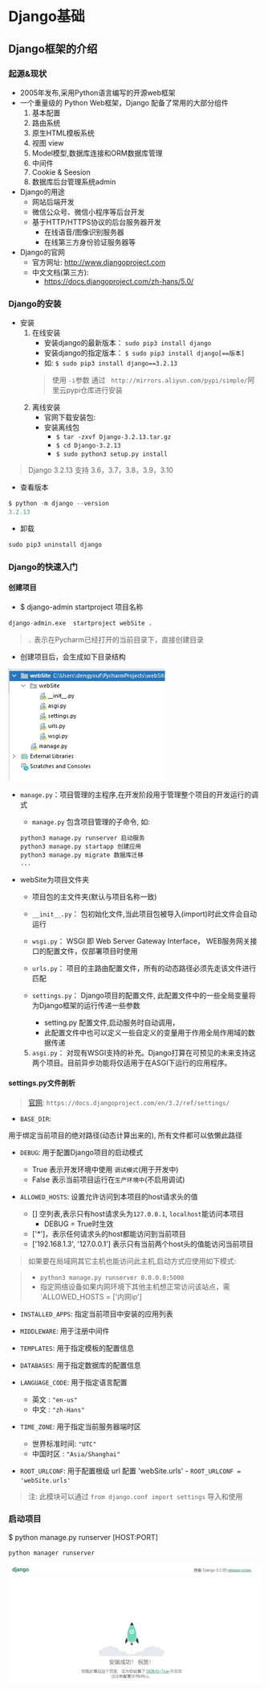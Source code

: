 # Django基础

## Django框架的介绍

### 起源&现状

- 2005年发布,采用Python语言编写的开源web框架
- 一个重量级的 Python Web框架，Django 配备了常用的大部分组件
  1. 基本配置
  1. 路由系统
  1. 原生HTML模板系统
  1. 视图 view
  1. Model模型,数据库连接和ORM数据库管理
  1. 中间件
  1. Cookie & Seesion
  1. 数据库后台管理系统admin
- Django的用途
  - 网站后端开发
  - 微信公众号、微信小程序等后台开发
  - 基于HTTP/HTTPS协议的后台服务器开发
    - 在线语音/图像识别服务器
    - 在线第三方身份验证服务器等
- Django的官网
  - 官方网址: <http://www.djangoproject.com>
  - 中文文档(第三方):
    - <https://docs.djangoproject.com/zh-hans/5.0/>

### Django的安装

- 安装
  1. 在线安装
     - 安装django的最新版本： `sudo pip3 install django`  
     - 安装django的指定版本： `$ sudo pip3 install django[==版本]` 
     - 如: `$ sudo pip3 install django==3.2.13`
     > 使用 `-i`参数 通过 ` http://mirrors.aliyun.com/pypi/simple/`阿里云pypi仓库进行安装
  2. 离线安装
     - 官网下载安装包:
     - 安装离线包
       - `$ tar -zxvf Django-3.2.13.tar.gz`
       - `$ cd Django-3.2.13`
       - `$ sudo python3 setup.py install`

> Django 3.2.13 支持 3.6，3.7，3.8，3.9，3.10

- 查看版本

```python
$ python -m django --version
3.2.13
```

- 卸载

```python
sudo pip3 uninstall django
```

### Django的快速入门

#### 创建项目

- $ django-admin startproject 项目名称 


```python
django-admin.exe  startproject webSite .
```
> `.` 表示在Pycharm已经打开的当前目录下，直接创建目录


- 创建项目后，会生成如下目录结构

![](./imgs/django01.png)

  - `manage.py`：项目管理的主程序,在开发阶段用于管理整个项目的开发运行的调式

    - `manage.py` 包含项目管理的子命令, 如:
    ```python
    python3 manage.py runserver 启动服务
    python3 manage.py startapp 创建应用
    python3 manage.py migrate 数据库迁移
    ...
    ```
    
  - webSite为项目文件夹

    - 项目包的主文件夹(默认与项目名称一致)

    -  `__init__.py`： 包初始化文件,当此项目包被导入(import)时此文件会自动运行
    - `wsgi.py`： WSGI 即 Web Server Gateway Interface， WEB服务网关接口的配置文件，仅部署项目时使用
    - `urls.py`： 项目的主路由配置文件，所有的动态路径必须先走该文件进行匹配
    - `settings.py`： Django项目的配置文件, 此配置文件中的一些全局变量将为Django框架的运行传递一些参数
        - setting.py 配置文件,启动服务时自动调用，
        - 此配置文件中也可以定义一些自定义的变量用于作用全局作用域的数据传递
    5. `asgi.py`： 对现有WSGI支持的补充。Django打算在可预见的未来支持这两个项目。目前异步功能将仅适用于在ASGI下运行的应用程序。

#### settings.py文件剖析

> [官网](ttps://docs.djangoproject.com/en/3.2/ref/settings/): `https://docs.djangoproject.com/en/3.2/ref/settings/`


- `BASE_DIR`:

用于绑定当前项目的绝对路径(动态计算出来的), 所有文件都可以依懒此路径

- `DEBUG`: 用于配置Django项目的启动模式
    - True 表示开发环境中使用 `调试模式`(用于开发中)
    - False 表示当前项目运行在`生产环境中`(不启用调试)


    
- `ALLOWED_HOSTS`: 设置允许访问到本项目的host请求头的值
    - [] 空列表,表示只有host请求头为`127.0.0.1`, `localhost`能访问本项目 
        - DEBUG = True时生效
    - ['*']，表示任何请求头的host都能访问到当前项目
    - ['192.168.1.3', '127.0.0.1'] 表示只有当前两个host头的值能访问当前项目

> 如果要在局域网其它主机也能访问此主机,启动方式应使用如下模式:

> - `python3 manage.py runserver 0.0.0.0:5000` 
> - 指定网络设备如果内网环境下其他主机想正常访问该站点，需`ALLOWED_HOSTS = ['内网ip'] 

- `INSTALLED_APPS`: 指定当前项目中安装的应用列表

- `MIDDLEWARE`: 用于注册中间件

- `TEMPLATES`: 用于指定模板的配置信息

- `DATABASES`: 用于指定数据库的配置信息

- `LANGUAGE_CODE`: 用于指定语言配置
     - 英文 : `"en-us"`
     - 中文 : `"zh-Hans"`

- `TIME_ZONE`: 用于指定当前服务器端时区
     - 世界标准时间: `"UTC"`
     - 中国时区 : `"Asia/Shanghai"`

- `ROOT_URLCONF`: 用于配置根级 url 配置 'webSite.urls'
      - `ROOT_URLCONF = 'webSite.urls'`

> 注: 此模块可以通过 `from django.conf import settings` 导入和使用

### 启动项目

$ python manage.py runserver [HOST:PORT]

```python
python manager runserver 
```
![](./imgs/django02.png)






